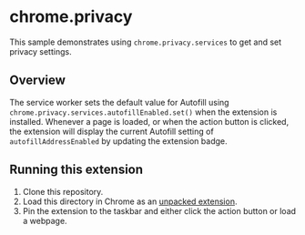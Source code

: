 # chrome.privacy

This sample demonstrates using `chrome.privacy.services` to get and set privacy settings.

## Overview

The service worker sets the default value for Autofill using `chrome.privacy.services.autofillEnabled.set()` when the extension is installed. Whenever a page is loaded, or when the action button is clicked, the extension will display the current Autofill setting of `autofillAddressEnabled` by updating the extension badge.

## Running this extension

1. Clone this repository.
2. Load this directory in Chrome as an [unpacked extension](https://developer.chrome.com/docs/extensions/mv3/getstarted/development-basics/#load-unpacked).
3. Pin the extension to the taskbar and either click the action button or load a webpage.
